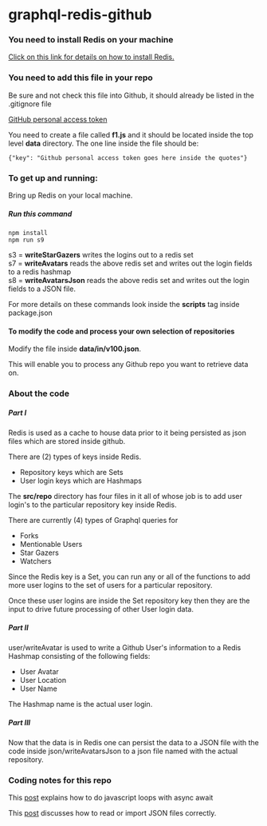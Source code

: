 # graphql-redis-github

### You need to install Redis on your machine

[Click on this link for details on how to install Redis.](https://redis.io/)

### You need to add this file in your repo

Be sure and not check this file into Github, it should already
be listed in the .gitignore file

[ GitHub personal access token ](https://help.github.com/articles/creating-a-personal-access-token-for-the-command-line/)

You need to create a file called **f1.js** and it should be located inside the
top level **data** directory.  The one line inside the file should be:

```
{"key": "Github personal access token goes here inside the quotes"}
```

### To get up and running:

Bring up Redis on your local machine.

##### Run this command

```
npm install
npm run s9
```

s3 = **writeStarGazers** writes the logins out to a redis set  
s7 = **writeAvatars** reads the above redis set and writes out the login fields
to a redis hashmap  
s8 = **writeAvatarsJson** reads the above redis set and writes out the login fields
to a JSON file.  

For more details on these commands look inside the **scripts** tag
inside package.json

#### To modify the code and process your own selection of repositories

Modify the file inside **data/in/v100.json**.

This will enable you to process any Github repo you want to retrieve data on.

### About the code

##### Part I

Redis is used as a cache to house data prior to it being persisted as
json files which are stored inside github.

There are (2) types of keys inside Redis.

* Repository keys which are Sets
* User login keys which are Hashmaps

The **src/repo** directory has four files in it all of whose job is to add user login's to the particular repository key inside Redis.

There are currently (4) types of Graphql queries for

* Forks
* Mentionable Users
* Star Gazers
* Watchers

Since the Redis key is a Set, you can run any or all of the functions to add more user logins to the set of users for a particular repository.

Once these user logins are inside the Set repository key then they are the input to drive future processing of other User login data.

##### Part II

user/writeAvatar is used to write a Github User's information to a Redis Hashmap
consisting of the following fields:

* User Avatar
* User Location
* User Name

The Hashmap name is the actual user login.

##### Part III

Now that the data is in Redis one can persist the data to a JSON file with
the code inside json/writeAvatarsJson to a json file named with the actual repository.

### Coding notes for this repo

This
[post](https://blog.lavrton.com/javascript-loops-how-to-handle-async-await-6252dd3c795)
explains how to do javascript loops with async await

This
[post](https://goenning.net/2016/04/14/stop-reading-json-files-with-require/) discusses how to read or import JSON files correctly.
